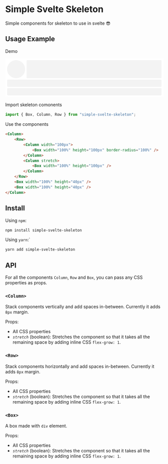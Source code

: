 # Simple Svelte Skeleton

Simple components for skeleton to use in svelte 😎

## Usage Example

Demo

![Demo 1](.github/Screenshot_1.png)

Import skeleton comonents

```javascript
import { Box, Column, Row } from "simple-svelte-skeleton";
```

Use the components

```html
<Column>
	<Row>
		<Column width="100px">
			<Box width="100%" height="100px" border-radius="100%" />
		</Column>
		<Column stretch>
			<Box width="100%" height="100px" />
		</Column>
	</Row>
	<Box width="100%" height="40px" />
	<Box width="100%" height="40px" />
</Column>
```

## Install

Using `npm`:

````sh
npm install simple-svelte-skeleton
````

Using `yarn`:`

````sh
yarn add simple-svelte-skeleton
````

## API
For all the components `Column`, `Row` and `Box`, you can pass any CSS properties as props.

### `<Column>`

Stack components vertically and add spaces in-between. Currently it adds `8px` margin.

Props:

- All CSS properties
- *`stretch`* (boolean): Stretches the component so that it takes all the remaining space by adding inline CSS `flex-grow: 1`.

### `<Row>`

Stack components horizontally and add spaces in-between. Currently it adds `8px` margin.

Props:

- All CSS properties
- *`stretch`* (boolean): Stretches the component so that it takes all the remaining space by adding inline CSS `flex-grow: 1`.

### `<Box>`

A box made with `div` element.

Props:

- All CSS properties
- *`stretch`* (boolean): Stretches the component so that it takes all the remaining space by adding inline CSS `flex-grow: 1`.

